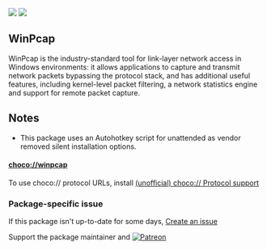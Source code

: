 [![](https://img.shields.io/chocolatey/v/winpcap?color=green&label=winpcap)](https://chocolatey.org/packages/winpcap) [![](https://img.shields.io/chocolatey/dt/winpcap)](https://chocolatey.org/packages/winpcap)

## WinPcap

WinPcap is the industry-standard tool for link-layer network access in Windows environments: it allows applications to capture and transmit network packets bypassing the protocol stack, and has additional useful features, including kernel-level packet filtering, a network statistics engine and support for remote packet capture.

## Notes

- This package uses an Autohotkey script for unattended as vendor removed silent installation options.

#### [choco://winpcap](choco://winpcap)
To use choco:// protocol URLs, install [(unofficial) choco:// Protocol support ](https://chocolatey.org/packages/choco-protocol-support)

### Package-specific issue
If this package isn't up-to-date for some days, [Create an issue](https://github.com/tunisiano187/Chocolatey-packages/issues/new/choose)

Support the package maintainer and [![Patreon](https://cdn.jsdelivr.net/gh/tunisiano187/Chocolatey-packages@d15c4e19c709e7148588d4523ffc6dd3cd3c7e5e/icons/patreon.png)](https://www.patreon.com/bePatron?u=39585820)
